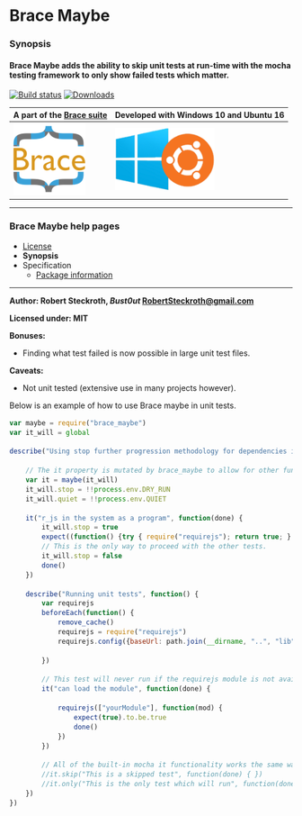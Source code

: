 # Brace Maybe
### Synopsis

#### Brace Maybe adds the ability to skip unit tests at run-time with the mocha testing framework to only show failed tests which matter.

[![Build status](https://ci.appveyor.com/api/projects/status/8ou8s3c7ocq0972h/branch/master?svg=true)](https://ci.appveyor.com/project/restarian/brace-maybe/branch/master) [![Downloads](https://img.shields.io/npm/dm/brace_maybe.svg?svg=true)](https://npmjs.org/package/brace_maybe)


| A part of the [Brace suite](https://github.com/restarian/restarian/blob/master/brace/README.md)| Developed with Windows 10 and Ubuntu 16
| ---- | ----
| ![Brace](https://raw.githubusercontent.com/restarian/restarian/master/brace/doc/image/brace_logo_small.png) | [![Ubuntu on Windows](https://raw.githubusercontent.com/restarian/restarian/master/doc/image/ubuntu_windows_logo.png)](https://github.com/Microsoft/BashOnWindows) |

---
### Brace Maybe help pages
* [License](https://github.com/restarian/brace_maybe/blob/master/docs/license.md)
* **Synopsis**
* Specification
  * [Package information](https://github.com/restarian/brace_maybe/blob/master/docs/specification/package_information.md)

---

**Author: Robert Steckroth, _Bust0ut_ [<RobertSteckroth@gmail.com>](mailto:robertsteckroth@gmail.com)**

**Licensed under: MIT**

**Bonuses:**
* Finding what test failed is now possible in large unit test files.

**Caveats:**
  * Not unit tested (extensive use in many projects however).

Below is an example of how to use Brace maybe in unit tests.

```javascript
var maybe = require("brace_maybe")
var it_will = global

describe("Using stop further progression methodology for dependencies in: "+path.basename(__filename), function() {

	// The it property is mutated by brace_maybe to allow for other functionality. It still has the same functionality as the original however.
	var it = maybe(it_will)
	it_will.stop = !!process.env.DRY_RUN  
	it_will.quiet = !!process.env.QUIET

	it("r_js in the system as a program", function(done) {
		it_will.stop = true
		expect((function() {try { require("requirejs"); return true; } catch(e) { return e;}})(), "could not find r.js dependency").to.be.true
		// This is the only way to proceed with the other tests.
		it_will.stop = false
		done()
	})

	describe("Running unit tests", function() {
		var requirejs
		beforeEach(function() {
			remove_cache()
			requirejs = require("requirejs")
			requirejs.config({baseUrl: path.join(__dirname, "..", "lib"), nodeRequire: require})

		})

		// This test will never run if the requirejs module is not available above.
		it("can load the module", function(done) {

			requirejs(["yourModule"], function(mod) {
				expect(true).to.be.true
				done()
			})
		})

		// All of the built-in mocha it functionality works the same way.
		//it.skip("This is a skipped test", function(done) { })
		//it.only("This is the only test which will run", function(done) { })
	})
})

```
